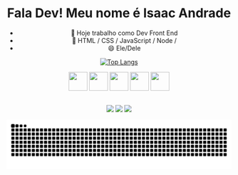 <div align="center">
 
 ## 
 
 <h1>Fala Dev! Meu nome é Isaac Andrade</h1>
 
<div list-style"none">
 
 - 🔭 Hoje trabalho como Dev Front End
 - 🌱 HTML / CSS / JavaScript / Node / 
 - 😄 Ele/Dele
  
 </div>

 [![Top Langs](https://github-readme-stats.vercel.app/api/top-langs/?username=IsaacAndra&layout=compact&theme=radical)](https://github.com/anuraghazra/github-readme-stats)
 
  <img src="https://cdn.jsdelivr.net/gh/devicons/devicon/icons/html5/html5-original.svg" height="42" width="42" />
 <img src="https://cdn.jsdelivr.net/gh/devicons/devicon/icons/css3/css3-original.svg" height="42" width="42" />
  <img src="https://cdn.jsdelivr.net/gh/devicons/devicon/icons/javascript/javascript-original.svg" height="42" width="42" />
 <img src="https://cdn.jsdelivr.net/gh/devicons/devicon/icons/react/react-original.svg" height="42" width="42" />
 <img src="https://cdn.jsdelivr.net/gh/devicons/devicon/icons/nodejs/nodejs-original.svg" height="42" width="42" />
 
 ##



<div> 
  <a href = "mailto:isaac.andra84@gmail.com"><img src="https://img.shields.io/badge/-Gmail-%23333?style=for-the-badge&logo=gmail&logoColor=white" target="_blank"></a>
  <a href="https://www.linkedin.com/in/isaac-andrade-b51357223/" target="_blank"><img src="https://img.shields.io/badge/-LinkedIn-%230077B5?style=for-the-badge&logo=linkedin&logoColor=white" target="_blank"></a> 
  <a href="https://twitter.com/andrade_techs" target="_blank"><img src="https://img.shields.io/badge/Twitter-1DA1F2?style=for-the-badge&logo=twitter&logoColor=white"></a>
 
  ![Snake animation](https://github.com/IsaacAndra/IsaacAndra/blob/output/github-contribution-grid-snake.svg)
 
</div>
 </div>
